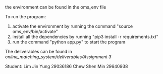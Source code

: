 the environment can be found in the oms_env file

To run the program:

1. activate the environment by running the command "source oms_env/bin/activate"
2. install all the dependencies by running "pip3 install -r requirements.txt"
3. run the command "python app.py" to start the program

The deliverables can be found in *online_matching_system/deliverables/Assignment 3*

Student:
Lim Jin Yung 29036186
Chew Shen Min 29640938